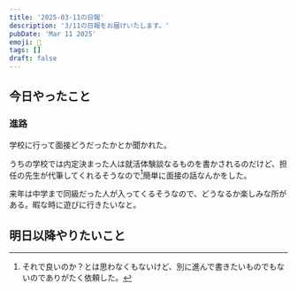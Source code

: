 ```yaml
---
title: '2025-03-11の日報'
description: '3/11の日報をお届けいたします。'
pubDate: 'Mar 11 2025'
emoji: 🦊
tags: []
draft: false
---
```


## 今日やったこと

### 進路

学校に行って面接どうだったかとか聞かれた。

うちの学校では内定決まった人は就活体験談なるものを書かされるのだけど、担任の先生が代筆してくれるそうなので[^1]簡単に面接の話なんかをした。

来年は中学まで同級だった人が入ってくるそうなので、どうなるか楽しみな所がある。暇な時に遊びに行きたいなと。

## 明日以降やりたいこと

[^1]: それで良いのか？とは思わなくもないけど、別に進んで書きたいものでもないのでありがたく依頼した。
